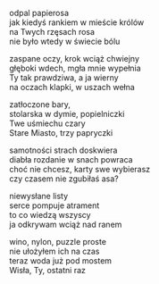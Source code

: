 odpal papierosa  
jak kiedyś rankiem w mieście królów  
na Twych rzęsach rosa  
nie było wtedy w świecie bólu  
  
zaspane oczy, krok wciąż chwiejny  
głęboki wdech, mgła mnie wypełnia  
Ty tak prawdziwa, a ja wierny  
na oczach klapki, w uszach wełna  
  
zatłoczone bary,  
stolarska w dymie, popielniczki  
Twe uśmiechu czary  
Stare Miasto, trzy papryczki  
  
samotności strach doskwiera  
diabła rozdanie w snach powraca  
choć nie chcesz, karty swe wybierasz  
czy czasem nie zgubiłaś asa?  
  
niewysłane listy  
serce pompuje atrament  
to co wiedzą wszyscy  
ja odkrywam wciąż nad ranem  
  
wino, nylon, puzzle proste  
nie ułożyłem ich na czas  
teraz woda już pod mostem  
Wisła, Ty, ostatni raz  